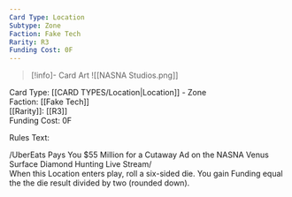 ```yaml
---
Card Type: Location
Subtype: Zone
Faction: Fake Tech
Rarity: R3
Funding Cost: 0F
---
```

> [!info]- Card Art
> ![[NASNA Studios.png]]

Card Type: [[CARD TYPES/Location|Location]] - Zone  
Faction: [[Fake Tech]]  
[[Rarity]]: [[R3]]  
Funding Cost: 0F  

Rules Text:  

/UberEats Pays You $55 Million for a Cutaway Ad on the NASNA Venus Surface Diamond Hunting Live Stream/   
When this Location enters play, roll a six-sided die. You gain Funding equal the the die result divided by two (rounded down).  